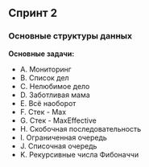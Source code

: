 ## Спринт 2
### Основные структуры данных
**Основные задачи:**
- A. Мониторинг
- B. Список дел
- C. Нелюбимое дело
- D. Заботливая мама
- E. Всё наоборот
- F. Стек - Max
- G. Стек - MaxEffective
- H. Скобочная последовательность
- I. Ограниченная очередь
- J. Списочная очередь
- K. Рекурсивные числа Фибоначчи
